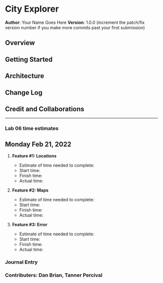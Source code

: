 # City Explorer

**Author**: Your Name Goes Here
**Version**: 1.0.0 (increment the patch/fix version number if you make more commits past your first submission)

## Overview
<!-- Provide a high level overview of what this application is and why you are building it, beyond the fact that it's an assignment for this class. (i.e. What's your problem domain?) -->

## Getting Started
<!-- What are the steps that a user must take in order to build this app on their own machine and get it running? -->

## Architecture
<!-- Provide a detailed description of the application design. What technologies (languages, libraries, etc) you're using, and any other relevant design information. -->

## Change Log
<!-- Use this area to document the iterative changes made to your application as each feature is successfully implemented. Use time stamps. Here's an example:

01-01-2001 4:59pm - Application now has a fully-functional express server, with a GET route for the location resource. -->

## Credit and Collaborations
<!-- Give credit (and a link) to other people or resources that helped you build this application. -->
-------------------------

### Lab 06 time estimates

## Monday Feb 21, 2022

1. **Feature #1: Locations**
   - Estimate of time needed to complete:
   - Start time:
   - Finish time:
   - Actual time:

2. **Feature #2: Maps**
   - Estimate of time needed to complete:
   - Start time:
   - Finish time:
   - Actual time:

3. **Feature #3: Error**
   - Estimate of time needed to complete:
   - Start time:
   - Finish time:
   - Actual time:

### Journal Entry

### Contributers: Dan Brian, Tanner Percival
